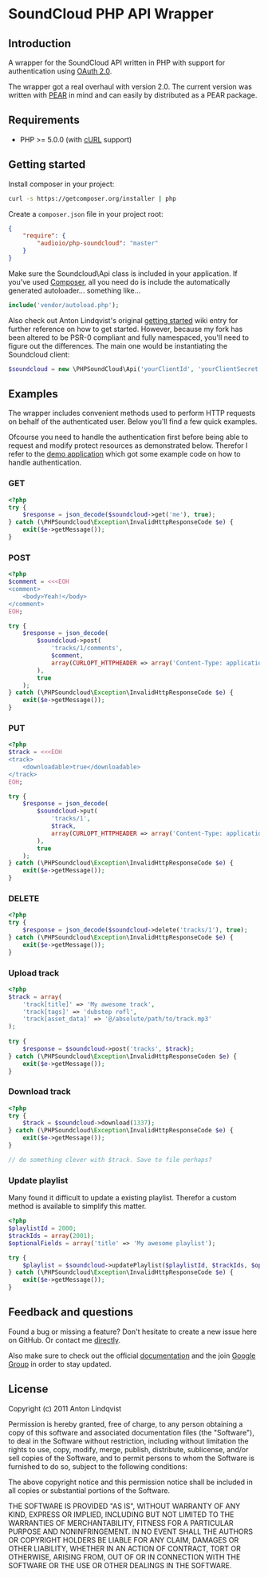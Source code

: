# SoundCloud PHP API Wrapper

## Introduction

A wrapper for the SoundCloud API written in PHP with support for authentication using [OAuth 2.0](http://oauth.net/2/).

The wrapper got a real overhaul with version 2.0. The current version was written with [PEAR](http://pear.php.net/) in mind and can easily by distributed as a PEAR package.

## Requirements

* PHP >= 5.0.0 (with [cURL](http://se2.php.net/curl) support)

## Getting started

Install composer in your project:
``` bash
curl -s https://getcomposer.org/installer | php
```

Create a ```composer.json``` file in your project root:

``` json
{
    "require": {
        "audioio/php-soundcloud": "master"
    }
}
```

Make sure the Soundcloud\Api class is included in your application. If you've used [Composer](http://getcomposer.org), all you need do is include the automatically generated autoloader... something like...

``` php
include('vendor/autoload.php');
```

Also check out Anton Lindqvist's original [getting started](https://github.com/mptre/php-soundcloud/wiki/OAuth-2) wiki entry for further reference on how to get started. However, because my fork has been altered to be PSR-0 compliant and fully namespaced, you'll need to figure out the differences. The main one would be instantiating the Soundcloud client:

```php
$soundcloud = new \PHPSoundCloud\Api('yourClientId', 'yourClientSecret', 'yourRedirectUri');
```


## Examples

The wrapper includes convenient methods used to perform HTTP requests on behalf of the authenticated user. Below you'll find a few quick examples.

Ofcourse you need to handle the authentication first before being able to request and modify protect resources as demonstrated below. Therefor I refer to the [demo application](https://github.com/mptre/ci-soundcloud) which got some example code on how to handle authentication.

### GET

``` php
<?php
try {
    $response = json_decode($soundcloud->get('me'), true);
} catch (\PHPSoundcloud\Exception\InvalidHttpResponseCode $e) {
    exit($e->getMessage());
}
```

### POST

``` php
<?php
$comment = <<<EOH
<comment>
    <body>Yeah!</body>
</comment>
EOH;

try {
    $response = json_decode(
        $soundcloud->post(
            'tracks/1/comments',
            $comment,
            array(CURLOPT_HTTPHEADER => array('Content-Type: application/xml'))
        ),
        true
    );
} catch (\PHPSoundcloud\Exception\InvalidHttpResponseCode $e) {
    exit($e->getMessage());
}
```

### PUT

``` php
<?php
$track = <<<EOH
<track>
    <downloadable>true</downloadable>
</track>
EOH;

try {
    $response = json_decode(
        $soundcloud->put(
            'tracks/1',
            $track,
            array(CURLOPT_HTTPHEADER => array('Content-Type: application/xml'))
        ),
        true
    );
} catch (\PHPSoundcloud\Exception\InvalidHttpResponseCode $e) {
    exit($e->getMessage());
}
```

### DELETE

``` php
<?php
try {
    $response = json_decode($soundcloud->delete('tracks/1'), true);
} catch (\PHPSoundcloud\Exception\InvalidHttpResponseCode $e) {
    exit($e->getMessage());
}
```

### Upload track

``` php
<?php
$track = array(
    'track[title]' => 'My awesome track',
    'track[tags]' => 'dubstep rofl',
    'track[asset_data]' => '@/absolute/path/to/track.mp3'
);
    
try {
    $response = $soundcloud->post('tracks', $track);
} catch (\PHPSoundcloud\Exception\InvalidHttpResponseCoden $e) {
    exit($e->getMessage());
}
```

### Download track

``` php
<?php
try {
    $track = $soundcloud->download(1337);
} catch (\PHPSoundcloud\Exception\InvalidHttpResponseCode $e) {
    exit($e->getMessage());
}

// do something clever with $track. Save to file perhaps?
```

### Update playlist

Many found it difficult to update a existing playlist. Therefor a custom method is available to simplify this matter.

``` php
<?php
$playlistId = 2000;
$trackIds = array(2001);
$optionalFields = array('title' => 'My awesome playlist');

try {
    $playlist = $soundcloud->updatePlaylist($playlistId, $trackIds, $optionalFields);
} catch (\PHPSoundcloud\Exception\InvalidHttpResponseCode $e) {
    exit($e->getMessage());
}
```

## Feedback and questions

Found a bug or missing a feature? Don't hesitate to create a new issue here on GitHub. Or contact me [directly](https://github.com/mptre).

Also make sure to check out the official [documentation](https://github.com/soundcloud/api/wiki/) and the join [Google Group](https://groups.google.com/group/soundcloudapi?pli=1) in order to stay updated.

## License

Copyright (c) 2011 Anton Lindqvist

Permission is hereby granted, free of charge, to any person obtaining a copy
of this software and associated documentation files (the "Software"), to deal
in the Software without restriction, including without limitation the rights
to use, copy, modify, merge, publish, distribute, sublicense, and/or sell
copies of the Software, and to permit persons to whom the Software is
furnished to do so, subject to the following conditions:

The above copyright notice and this permission notice shall be included in
all copies or substantial portions of the Software.

THE SOFTWARE IS PROVIDED "AS IS", WITHOUT WARRANTY OF ANY KIND, EXPRESS OR
IMPLIED, INCLUDING BUT NOT LIMITED TO THE WARRANTIES OF MERCHANTABILITY,
FITNESS FOR A PARTICULAR PURPOSE AND NONINFRINGEMENT. IN NO EVENT SHALL THE
AUTHORS OR COPYRIGHT HOLDERS BE LIABLE FOR ANY CLAIM, DAMAGES OR OTHER
LIABILITY, WHETHER IN AN ACTION OF CONTRACT, TORT OR OTHERWISE, ARISING FROM,
OUT OF OR IN CONNECTION WITH THE SOFTWARE OR THE USE OR OTHER DEALINGS IN
THE SOFTWARE.

